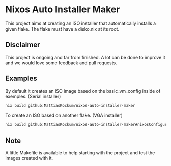 # Nixos Auto Installer Maker

This project aims at creating an ISO installer that automatically installs a given flake.
The flake must have a disko.nix at its root.

## Disclaimer
This project is ongoing and far from finished. A lot can be done to improve it and we would love some feedback and pull requests.

## Examples
By default it creates an ISO image based on the basic_vm_config inside of exemples. (Serial installer)
```sh
nix build github:MattiasKockum/nixos-auto-installer-maker
```

To create an ISO based on another flake. (VGA installer)
```sh
nix build github:MattiasKockum/nixos-auto-installer-maker#nixosConfigurations.autoInstallerFlakeVGA.config.system.build.isoImage --override-input configFlake "github:MattiasKockum/nixos-auto-installer-maker?dir=exemples/basic_vm_config"
```

## Note
A little Makefile is available to help starting with the project and test the images created with it.

